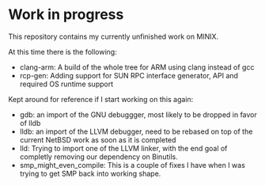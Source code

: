 # Work in progress

This repository contains my currently unfinished work on MINIX.

At this time there is the following:
 * clang-arm: A build of the whole tree for ARM using clang instead of gcc
 * rcp-gen: Adding support for SUN RPC interface generator, API and required OS runtime support
 
Kept around for reference if I start working on this again:
 * gdb: an import of the GNU debuggger, most likely to be dropped in favor of lldb
 * lldb: an import of the LLVM debugger, need to be rebased on top of the current NetBSD work as soon as it is completed
 * lld: Trying to import one of the LLVM linker, with the end goal of completly removing our dependency on Binutils.
 * smp_might_even_compile: This is a couple of fixes I have when I was trying to get SMP back into working shape.
